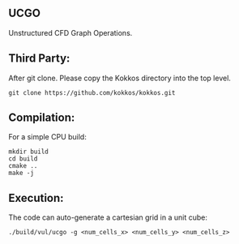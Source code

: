 UCGO
----
Unstructured CFD Graph Operations.

Third Party:
------------
After git clone. Please copy the Kokkos directory into the top level.

```
git clone https://github.com/kokkos/kokkos.git
```


Compilation:
------------
For a simple CPU build:
```
mkdir build
cd build
cmake ..
make -j
```

Execution:
----------
The code can auto-generate a cartesian grid in a unit cube:
```
./build/vul/ucgo -g <num_cells_x> <num_cells_y> <num_cells_z>
```

